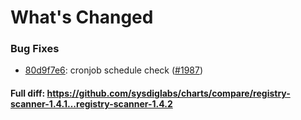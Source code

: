 # What's Changed

### Bug Fixes
- [80d9f7e6](https://github.com/sysdiglabs/charts/commit/80d9f7e629baa61611c72a71df5a77ac328c6eed): cronjob schedule check ([#1987](https://github.com/sysdiglabs/charts/issues/1987))
#### Full diff: https://github.com/sysdiglabs/charts/compare/registry-scanner-1.4.1...registry-scanner-1.4.2

